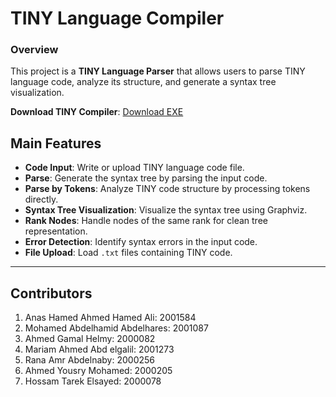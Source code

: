 # TINY Language Compiler

### Overview
This project is a **TINY Language Parser** that allows users to parse TINY language code, analyze its structure, and generate a syntax tree visualization.

**Download TINY Compiler**: [Download EXE](https://drive.google.com/file/d/1Z2qrmO4NIhf0cRx7f1LCN1hwkN8muVTg/view?usp=sharing)


## Main Features
- **Code Input**: Write or upload TINY language code file.
- **Parse**: Generate the syntax tree by parsing the input code.
- **Parse by Tokens**: Analyze TINY code structure by processing tokens directly.
- **Syntax Tree Visualization**: Visualize the syntax tree using Graphviz.
- **Rank Nodes**: Handle nodes of the same rank for clean tree representation.
- **Error Detection**: Identify syntax errors in the input code.
- **File Upload**: Load `.txt` files containing TINY code.

---

## Contributors 
1. Anas Hamed Ahmed Hamed Ali: 2001584
2. Mohamed Abdelhamid Abdelhares: 2001087
5. Ahmed Gamal Helmy: 2000082
3. Mariam Ahmed Abd elgalil: 2001273
4. Rana Amr Abdelnaby: 2000256
6. Ahmed Yousry Mohamed: 2000205
7. Hossam Tarek Elsayed: 2000078
